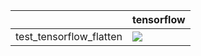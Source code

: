 |                         | tensorflow                                                                                                                                                                         |
|:------------------------|:-----------------------------------------------------------------------------------------------------------------------------------------------------------------------------------|
| test_tensorflow_flatten | <a href="https://github.com/unifyai/ivy/actions/runs/3770400228/jobs/6410212790" rel="noopener noreferrer" target="_blank"><img src=https://img.shields.io/badge/-failure-red></a> |